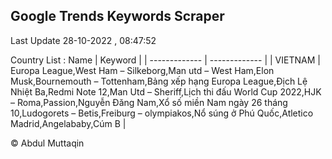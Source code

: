 

## Google Trends Keywords Scraper 
 
Last Update 28-10-2022 , 08:47:52

Country List :
 Name  | Keyword |
| ------------- | ------------- |
| VIETNAM | Europa League,West Ham – Silkeborg,Man utd – West Ham,Elon Musk,Bournemouth – Tottenham,Bảng xếp hạng Europa League,Địch Lệ Nhiệt Ba,Redmi Note 12,Man Utd – Sheriff,Lịch thi đấu World Cup 2022,HJK – Roma,Passion,Nguyễn Đăng Nam,Xổ số miền Nam ngày 26 tháng 10,Ludogorets – Betis,Freiburg – olympiakos,Nổ súng ở Phú Quốc,Atletico Madrid,Angelababy,Cúm B |



© Abdul Muttaqin 
